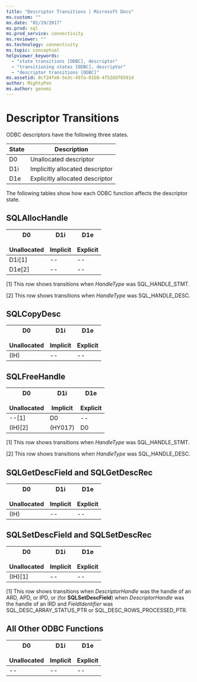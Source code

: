 ```yaml
---
title: "Descriptor Transitions | Microsoft Docs"
ms.custom: ""
ms.date: "01/19/2017"
ms.prod: sql
ms.prod_service: connectivity
ms.reviewer: ""
ms.technology: connectivity
ms.topic: conceptual
helpviewer_keywords: 
  - "state transitions [ODBC], descriptor"
  - "transitioning states [ODBC], descriptor"
  - "descriptor transitions [ODBC]"
ms.assetid: 0cf24fe6-5e3c-45fa-81b8-4f52ddf8501d
author: MightyPen
ms.author: genemi
---
```

# Descriptor Transitions
ODBC descriptors have the following three states.  
  
|State|Description|  
|-----------|-----------------|  
|D0|Unallocated descriptor|  
|D1i|Implicitly allocated descriptor|  
|D1e|Explicitly allocated descriptor|  
  
 The following tables show how each ODBC function affects the descriptor state.  
  
## SQLAllocHandle  
  
|D0<br /><br /> Unallocated|D1i<br /><br /> Implicit|D1e<br /><br /> Explicit|  
|------------------------|----------------------|----------------------|  
|D1i[1]|--|--|  
|D1e[2]|--|--|  
  
 [1]   This row shows transitions when *HandleType* was SQL_HANDLE_STMT.  
  
 [2]   This row shows transitions when *HandleType* was SQL_HANDLE_DESC.  
  
## SQLCopyDesc  
  
|D0<br /><br /> Unallocated|D1i<br /><br /> Implicit|D1e<br /><br /> Explicit|  
|------------------------|----------------------|----------------------|  
|(IH)|--|--|  
  
## SQLFreeHandle  
  
|D0<br /><br /> Unallocated|D1i<br /><br /> Implicit|D1e<br /><br /> Explicit|  
|------------------------|----------------------|----------------------|  
|--[1]|D0|--|  
|(IH)[2]|(HY017)|D0|  
  
 [1]   This row shows transitions when *HandleType* was SQL_HANDLE_STMT.  
  
 [2]   This row shows transitions when *HandleType* was SQL_HANDLE_DESC.  
  
## SQLGetDescField and SQLGetDescRec  
  
|D0<br /><br /> Unallocated|D1i<br /><br /> Implicit|D1e<br /><br /> Explicit|  
|------------------------|----------------------|----------------------|  
|(IH)|--|--|  
  
## SQLSetDescField and SQLSetDescRec  
  
|D0<br /><br /> Unallocated|D1i<br /><br /> Implicit|D1e<br /><br /> Explicit|  
|------------------------|----------------------|----------------------|  
|(IH)[1]|--|--|  
  
 [1]   This row shows transitions when *DescriptorHandle* was the handle of an ARD, APD, or IPD, or (for **SQLSetDescField**) when *DescriptorHandle* was the handle of an IRD and *FieldIdentifier* was SQL_DESC_ARRAY_STATUS_PTR or SQL_DESC_ROWS_PROCESSED_PTR.  
  
## All Other ODBC Functions  
  
|D0<br /><br /> Unallocated|D1i<br /><br /> Implicit|D1e<br /><br /> Explicit|  
|------------------------|----------------------|----------------------|  
|--|--|--|
